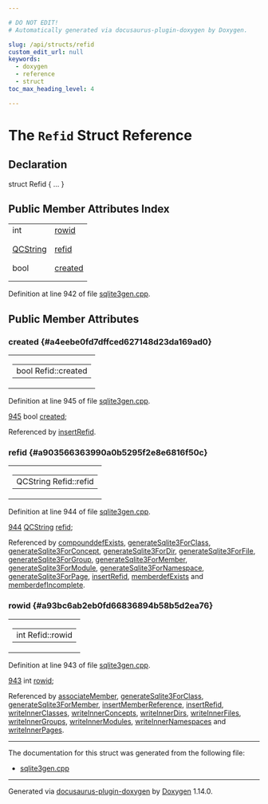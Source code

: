 ```yaml
---

# DO NOT EDIT!
# Automatically generated via docusaurus-plugin-doxygen by Doxygen.

slug: /api/structs/refid
custom_edit_url: null
keywords:
  - doxygen
  - reference
  - struct
toc_max_heading_level: 4

---
```


<div class="doxyPage">

# The `Refid` Struct Reference



## Declaration

<div class="doxyDeclaration">
struct Refid { ... }
</div>

## Public Member Attributes Index

<table class="doxyMembersIndex">

<tr class="doxyMemberIndexItem">
<td class="doxyMemberIndexItemType" align="left" valign="top">int</td>
<td class="doxyMemberIndexItemName" align="left" valign="top"><a href="#a93bc6ab2eb0fd66836894b58b5d2ea76">rowid</a></td>
</tr>
<tr class="doxyMemberIndexDescription">
<td class="doxyMemberIndexDescriptionLeft"></td>
<td class="doxyMemberIndexDescriptionRight">
</td>
</tr>
<tr class="doxyMemberIndexSeparator">
<td class="doxyMemberIndexSeparator" colspan="2"></td>
</tr>

<tr class="doxyMemberIndexItem">
<td class="doxyMemberIndexItemType" align="left" valign="top"><a href="/web-doxygen/docs/api/classes/qcstring">QCString</a></td>
<td class="doxyMemberIndexItemName" align="left" valign="top"><a href="#a903566363990a0b5295f2e8e6816f50c">refid</a></td>
</tr>
<tr class="doxyMemberIndexDescription">
<td class="doxyMemberIndexDescriptionLeft"></td>
<td class="doxyMemberIndexDescriptionRight">
</td>
</tr>
<tr class="doxyMemberIndexSeparator">
<td class="doxyMemberIndexSeparator" colspan="2"></td>
</tr>

<tr class="doxyMemberIndexItem">
<td class="doxyMemberIndexItemType" align="left" valign="top">bool</td>
<td class="doxyMemberIndexItemName" align="left" valign="top"><a href="#a4eebe0fd7dffced627148d23da169ad0">created</a></td>
</tr>
<tr class="doxyMemberIndexDescription">
<td class="doxyMemberIndexDescriptionLeft"></td>
<td class="doxyMemberIndexDescriptionRight">
</td>
</tr>
<tr class="doxyMemberIndexSeparator">
<td class="doxyMemberIndexSeparator" colspan="2"></td>
</tr>

</table>


<p>Definition at line 942 of file <a href="/web-doxygen/docs/api/files/src/sqlite3gen-cpp">sqlite3gen.cpp</a>.</p>

<div class="doxySectionDef">

## Public Member Attributes

### created {#a4eebe0fd7dffced627148d23da169ad0}

<div class="doxyMemberItem">
<div class="doxyMemberProto">
<table class="doxyMemberLabels">
<tr class="doxyMemberLabels">
<td class="doxyMemberLabelsLeft">
<table class="doxyMemberName">
<tr>
<td class="doxyMemberName">bool Refid::created</td>
</tr>
</table>
</td>
</tr>
</table>
</div>
<div class="doxyMemberDoc">


<p>Definition at line 945 of file <a href="/web-doxygen/docs/api/files/src/sqlite3gen-cpp">sqlite3gen.cpp</a>.</p>

<div class="doxyProgramListing">

<div class="doxyCodeLine"><span class="doxyLineNumber"><a href="#a4eebe0fd7dffced627148d23da169ad0">945</a></span><span class="doxyLineContent"><span class="doxyHighlight">  </span><span class="doxyHighlightKeywordType">bool</span><span class="doxyHighlight"> <a href="#a4eebe0fd7dffced627148d23da169ad0">created</a>;</span></span></div>

</div>


Referenced by <a href="/web-doxygen/docs/api/files/src/sqlite3gen-cpp/#a9557f25eb205a966e712f8a709d73b5f">insertRefid</a>.
</div>
</div>

### refid {#a903566363990a0b5295f2e8e6816f50c}

<div class="doxyMemberItem">
<div class="doxyMemberProto">
<table class="doxyMemberLabels">
<tr class="doxyMemberLabels">
<td class="doxyMemberLabelsLeft">
<table class="doxyMemberName">
<tr>
<td class="doxyMemberName">QCString Refid::refid</td>
</tr>
</table>
</td>
</tr>
</table>
</div>
<div class="doxyMemberDoc">


<p>Definition at line 944 of file <a href="/web-doxygen/docs/api/files/src/sqlite3gen-cpp">sqlite3gen.cpp</a>.</p>

<div class="doxyProgramListing">

<div class="doxyCodeLine"><span class="doxyLineNumber"><a href="#a903566363990a0b5295f2e8e6816f50c">944</a></span><span class="doxyLineContent"><span class="doxyHighlight">  <a href="/web-doxygen/docs/api/classes/qcstring">QCString</a> <a href="#a903566363990a0b5295f2e8e6816f50c">refid</a>;</span></span></div>

</div>


Referenced by <a href="/web-doxygen/docs/api/files/src/sqlite3gen-cpp/#a19ff8cd8130e662be4112bc914f7b50b">compounddefExists</a>, <a href="/web-doxygen/docs/api/files/src/sqlite3gen-cpp/#ac7b3f73c86e8a751ed2fd61e9d0cc2e3">generateSqlite3ForClass</a>, <a href="/web-doxygen/docs/api/files/src/sqlite3gen-cpp/#a3889d30b147517190ccd9c1ebb9ca785">generateSqlite3ForConcept</a>, <a href="/web-doxygen/docs/api/files/src/sqlite3gen-cpp/#a96d60ce1da0cc36d049c1a2bbc174178">generateSqlite3ForDir</a>, <a href="/web-doxygen/docs/api/files/src/sqlite3gen-cpp/#ae7139b08c0c942d65c6bcb8402a8b142">generateSqlite3ForFile</a>, <a href="/web-doxygen/docs/api/files/src/sqlite3gen-cpp/#a44a2f9f4ba14ceb381c325b3438febd8">generateSqlite3ForGroup</a>, <a href="/web-doxygen/docs/api/files/src/sqlite3gen-cpp/#ae37a1510e5c7b3f007b41d8f8c152e9f">generateSqlite3ForMember</a>, <a href="/web-doxygen/docs/api/files/src/sqlite3gen-cpp/#a2b0628c4001ddb19730a764b29b0be44">generateSqlite3ForModule</a>, <a href="/web-doxygen/docs/api/files/src/sqlite3gen-cpp/#ad5597180db00f8bb26d51d9b3b409241">generateSqlite3ForNamespace</a>, <a href="/web-doxygen/docs/api/files/src/sqlite3gen-cpp/#aeb4c1aeb9fc32917845d0d05a52cb478">generateSqlite3ForPage</a>, <a href="/web-doxygen/docs/api/files/src/sqlite3gen-cpp/#a9557f25eb205a966e712f8a709d73b5f">insertRefid</a>, <a href="/web-doxygen/docs/api/files/src/sqlite3gen-cpp/#a06d5fa6f8acbfef6705314884b6e6800">memberdefExists</a> and <a href="/web-doxygen/docs/api/files/src/sqlite3gen-cpp/#a2a696974b4a7902e4137be55d5337d20">memberdefIncomplete</a>.
</div>
</div>

### rowid {#a93bc6ab2eb0fd66836894b58b5d2ea76}

<div class="doxyMemberItem">
<div class="doxyMemberProto">
<table class="doxyMemberLabels">
<tr class="doxyMemberLabels">
<td class="doxyMemberLabelsLeft">
<table class="doxyMemberName">
<tr>
<td class="doxyMemberName">int Refid::rowid</td>
</tr>
</table>
</td>
</tr>
</table>
</div>
<div class="doxyMemberDoc">


<p>Definition at line 943 of file <a href="/web-doxygen/docs/api/files/src/sqlite3gen-cpp">sqlite3gen.cpp</a>.</p>

<div class="doxyProgramListing">

<div class="doxyCodeLine"><span class="doxyLineNumber"><a href="#a93bc6ab2eb0fd66836894b58b5d2ea76">943</a></span><span class="doxyLineContent"><span class="doxyHighlight">  </span><span class="doxyHighlightKeywordType">int</span><span class="doxyHighlight"> <a href="#a93bc6ab2eb0fd66836894b58b5d2ea76">rowid</a>;</span></span></div>

</div>


Referenced by <a href="/web-doxygen/docs/api/files/src/sqlite3gen-cpp/#affa42bdf0b91c838fe0215b4e6afb7b5">associateMember</a>, <a href="/web-doxygen/docs/api/files/src/sqlite3gen-cpp/#ac7b3f73c86e8a751ed2fd61e9d0cc2e3">generateSqlite3ForClass</a>, <a href="/web-doxygen/docs/api/files/src/sqlite3gen-cpp/#ae37a1510e5c7b3f007b41d8f8c152e9f">generateSqlite3ForMember</a>, <a href="/web-doxygen/docs/api/files/src/sqlite3gen-cpp/#a204b468b29a5d8ae8cf305cc08766eb7">insertMemberReference</a>, <a href="/web-doxygen/docs/api/files/src/sqlite3gen-cpp/#a9557f25eb205a966e712f8a709d73b5f">insertRefid</a>, <a href="/web-doxygen/docs/api/files/src/sqlite3gen-cpp/#a3b94451a3cd1a0d6cc44e2a9a2118481">writeInnerClasses</a>, <a href="/web-doxygen/docs/api/files/src/sqlite3gen-cpp/#a46ef1ad7fcb0bd63228beb9a14e7f4bd">writeInnerConcepts</a>, <a href="/web-doxygen/docs/api/files/src/sqlite3gen-cpp/#ad1e096e657dc0a4918d8ad80ffa233a8">writeInnerDirs</a>, <a href="/web-doxygen/docs/api/files/src/sqlite3gen-cpp/#a9e4b392824ade3c727f39d6717bdc97f">writeInnerFiles</a>, <a href="/web-doxygen/docs/api/files/src/sqlite3gen-cpp/#a472ea2a1d309024f061e7d48d1dd3839">writeInnerGroups</a>, <a href="/web-doxygen/docs/api/files/src/sqlite3gen-cpp/#a68dad0e13a83b4eb9046a6e6588a855f">writeInnerModules</a>, <a href="/web-doxygen/docs/api/files/src/sqlite3gen-cpp/#a597b4509789d2af90e78fe008fa832ab">writeInnerNamespaces</a> and <a href="/web-doxygen/docs/api/files/src/sqlite3gen-cpp/#a4b9d2814806d6388bddc5f4c141d8fbf">writeInnerPages</a>.
</div>
</div>

</div>

<hr/>

<p>The documentation for this struct was generated from the following file:</p>

<ul>
<li><a href="/web-doxygen/docs/api/files/src/sqlite3gen-cpp">sqlite3gen.cpp</a></li>
</ul>

<hr/>

<p class="doxyGeneratedBy">Generated via <a href="https://github.com/xpack/docusaurus-plugin-doxygen">docusaurus-plugin-doxygen</a> by <a href="https://www.doxygen.nl">Doxygen</a> 1.14.0.</p>

</div>
